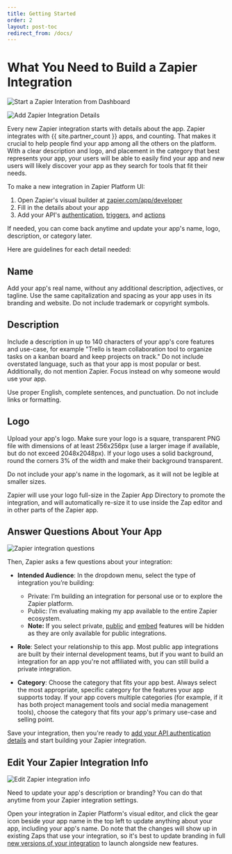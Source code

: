 ```yaml
---
title: Getting Started
order: 2
layout: post-toc
redirect_from: /docs/
---
```


# What You Need to Build a Zapier Integration

![Start a Zapier Interation from Dashboard](https://cdn.zappy.app/a31e9a194d4a6ec5b25b7709b84065d5.png)

![Add Zapier Integration Details](https://cdn.zappy.app/7994217992422ab1ee104c5a118141a6.png)

Every new Zapier integration starts with details about the app. Zapier integrates with {{ site.partner_count }} apps, and counting. That makes it crucial to help people find your app among all the others on the platform. With a clear description and logo, and placement in the category that best represents your app, your users will be able to easily find your app and new users will likely discover your app as they search for tools that fit their needs.

To make a new integration in Zapier Platform UI:

1. Open Zapier's visual builder at [zapier.com/app/developer](https://zapier.com/app/developer/)
2. Fill in the details about your app
3. Add your API's [authentication](https://platform.zapier.com/docs/auth), [triggers](https://platform.zapier.com/docs/triggers), and [actions](https://platform.zapier.com/docs/actions)

If needed, you can come back anytime and update your app's name, logo, description, or category later.

Here are guidelines for each detail needed:

<a id="name"></a>
## Name

Add your app's real name, without any additional description, adjectives, or tagline. Use the same capitalization and spacing as your app uses in its branding and website. Do not include trademark or copyright symbols.

<a id="description"></a>
## Description

Include a description in up to 140 characters of your app's core features and use-case, for example "Trello is team collaboration tool to organize tasks on a kanban board and keep projects on track." Do not include overstated language, such as that your app is most popular or best. Additionally, do not mention Zapier. Focus instead on why someone would use your app.

Use proper English, complete sentences, and punctuation. Do not include links or formatting.

<a id="logo"></a>
## Logo

Upload your app's logo. Make sure your logo is a square, transparent PNG file with dimensions of at least 256x256px (use a larger image if available, but do not exceed 2048x2048px). If your logo uses a solid background, round the corners 3% of the width and make their background transparent.

Do not include your app's name in the logomark, as it will not be legible at smaller sizes.

Zapier will use your logo full-size in the Zapier App Directory to promote the integration, and will automatically re-size it to use inside the Zap editor and in other parts of the Zapier app.

## Answer Questions About Your App

![Zapier integration questions](https://cdn.zappy.app/866d14e8188c097b797072d743ab8f7a.png)

Then, Zapier asks a few questions about your integration:

- **Intended Audience**: In the dropdown menu, select the type of integration
you’re building:
  - Private: I’m building an integration for personal use or to explore the Zapier platform.
  - Public: I’m evaluating making my app available to the entire Zapier ecosystem.
  - **Note:** If you select private, [public](https://platform.zapier.com/partners/lifecycle-planning#3-publish-your-integration-to-the-app-directory) and [embed](https://platform.zapier.com/embed/overview) features will be hidden as they are only available for public integrations.

- **Role**: Select your relationship to this app. Most public app integrations are built by their internal development teams, but if you want to build an integration for an app you're not affiliated with, you can still build a private integration.
- **Category**: Choose the category that fits your app best. Always select the most appropriate, specific category for the features your app supports today. If your app covers multiple categories (for example, if it has both project management tools and social media management tools), choose the category that fits your app's primary use-case and selling point.

Save your integration, then you're ready to [add your API authentication details](https://platform.zapier.com/docs/auth) and start building your Zapier integration.

## Edit Your Zapier Integration Info

![Edit Zapier integration info](https://cdn.zappy.app/79d7d52e782b54bed634e0694bb91470.png)

Need to update your app's description or branding? You can do that anytime from your Zapier integration settings.

Open your integration in Zapier Platform's visual editor, and click the gear icon beside your app name in the top left to update anything about your app, including your app's name. Do note that the changes will show up in existing Zaps that use your integration, so it's best to update branding in full [new versions of your integration](https://platform.zapier.com/docs/versions) to launch alongside new features.
